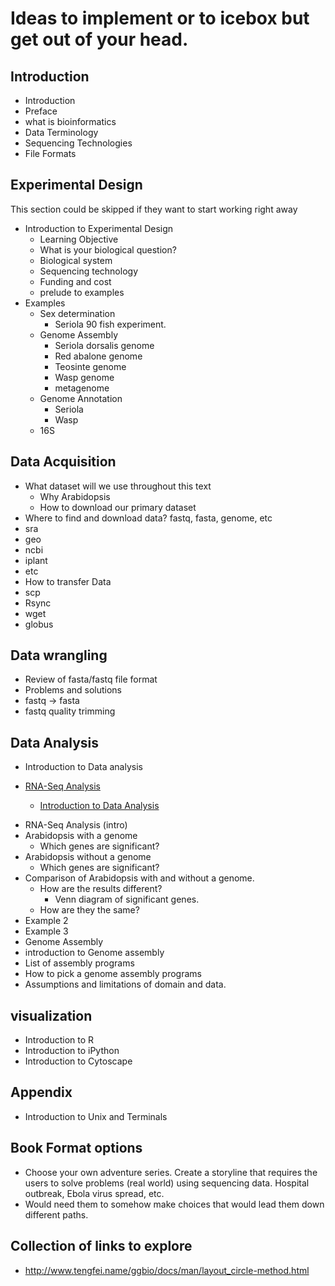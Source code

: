 # Ideas to implement or to icebox but get out of your head.

## Introduction
- Introduction
 - Preface
 - what is bioinformatics
- Data Terminology
- Sequencing Technologies
- File Formats

## Experimental Design
This section could be skipped if they want to start working right away
- Introduction to Experimental Design
  - Learning Objective
  - What is your biological question?
  - Biological system
  - Sequencing technology
  - Funding and cost
  - prelude to examples
- Examples
  - Sex determination
    - Seriola 90 fish experiment.
  - Genome Assembly
    - Seriola dorsalis genome
    - Red abalone genome
    - Teosinte genome
    - Wasp genome
    - metagenome
  - Genome Annotation
    - Seriola
    - Wasp
  - 16S



## Data Acquisition
- What dataset will we use throughout this text
  - Why Arabidopsis
  - How to download our primary dataset
- Where to find and download data? fastq, fasta, genome, etc
 - sra
 - geo
 - ncbi
 - iplant
 - etc
- How to transfer Data
 - scp
 - Rsync
 - wget
 - globus


## Data wrangling
- Review of fasta/fastq file format
- Problems and solutions
 - fastq -> fasta
 - fastq quality trimming

## Data Analysis
- Introduction to Data analysis
* [RNA-Seq Analysis](dataAnalysis/RNA-Seq/RNA-SeqIntro.md)

  * [Introduction to Data Analysis](dataAnalysis/dAn_introduction.md)
- RNA-Seq Analysis (intro)
 - Arabidopsis with a genome
   - Which genes are significant?
 - Arabidopsis without a genome
   - Which genes are significant?
 - Comparison of Arabidopsis with and without a genome.
   - How are the results different?
     - Venn diagram of significant genes.
   - How are they the same?
 - Example 2
 - Example 3
- Genome Assembly
 - introduction to Genome assembly
  - List of assembly programs
  - How to pick a genome assembly programs
   - Assumptions and limitations of domain and data.





## visualization

- Introduction to R
- Introduction to iPython
- Introduction to Cytoscape

## Appendix
- Introduction to Unix and Terminals





## Book Format options

- Choose your own adventure series.  Create a storyline that requires the users to solve problems (real world) using sequencing data.  Hospital outbreak, Ebola virus spread, etc.  
 - Would need them to somehow make choices that would lead them down different paths.



## Collection of links to explore

* http://www.tengfei.name/ggbio/docs/man/layout_circle-method.html
